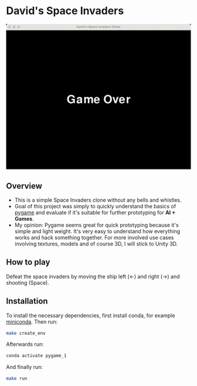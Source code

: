 # David's Space Invaders

![Project Demo](./pygame_1.gif)

## Overview

- This is a simple Space Invaders clone without any bells and whistles.
- Goal of this project was simply to quickly understand the basics of [pygame](https://www.pygame.org/) and evaluate if it's suitable for further prototyping for **AI + Games**.
- My opinion: Pygame seems great for quick prototyping because it's simple and light weight. It's very easy to understand how everything works and hack something together. For more involved use cases involving textures, models and of course 3D, I will stick to Unity 3D.

## How to play

Defeat the space invaders by moving the ship left (←) and right (→) and shooting (Space).

## Installation

To install the necessary dependencies, first install conda, for example [miniconda](https://docs.anaconda.com/free/miniconda/). Then run:

```bash
make create_env
```

Afterwards run:

```bash
conda activate pygame_1
```

And finally run:

```bash
make run
```
